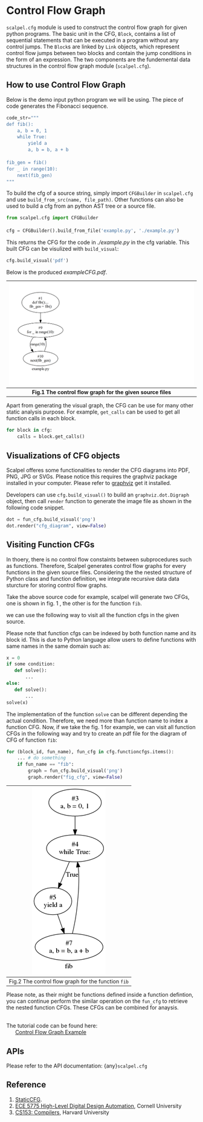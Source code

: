 # Control Flow Graph

`scalpel.cfg` module is used to construct the control flow graph for given python programs. The basic unit in the CFG, `Block`, contains a list of sequential statements that can be executed in a program without any control jumps. The `Block`s are linked by `Link` objects, which represent control flow jumps between two blocks and contain the jump conditions in the form of an expression. The two components are the fundemental data structures in the control flow graph module (`scalpel.cfg`).



## How to use Control Flow Graph
Below is the demo input python program we will be using. The piece of code generates the Fibonacci sequence.
```python
code_str="""
def fib():
    a, b = 0, 1
    while True:
        yield a
        a, b = b, a + b

fib_gen = fib()
for _ in range(10):
    next(fib_gen)
"""
```
To build the cfg of a source string, simply import `CFGBuilder` in `scalpel.cfg` and use `build_from_src(name, file_path)`. Other functions can also be used to build a cfg from an python AST tree or a source file.

```python
from scalpel.cfg import CFGBuilder

cfg = CFGBuilder().build_from_file('example.py', './example.py')

```
This returns the CFG for the code in *./example.py* in the cfg variable. This built CFG can be visulized with `build_visual`:
```python
cfg.build_visual('pdf')
```
Below is the produced *exampleCFG.pdf*.

| ![Fibonacci CFG](../../_static/resources/cfg_example.png) |
|:--:|
| <b>Fig.1 The control flow graph for the given source files </b>|


Apart from generating the visual graph, the CFG can be use for many other static analysis purpose.
For example, `get_calls` can be used to get all function calls in each block.
```python
for block in cfg:
    calls = block.get_calls()
```

## Visualizations of CFG objects

Scalpel offeres some functionalities to render the CFG diagrams into PDF, PNG, JPG or SVGs. Please notice this requires the graphviz package installed in your computer. Please refer to [graphviz](https://graphviz.readthedocs.io/en/stable/manual.html) get it installed. 

Developers can use ```cfg.build_visual()``` to build an ```graphviz.dot.Digraph``` object, then call ```render``` function to generate the image file as shown in the following code snippet.

```python
dot = fun_cfg.build_visual('png')
dot.render("cfg_diagram", view=False)
```

## Visiting Function CFGs

In thoery, there is no control flow constaints between subprocedures such as functions. Therefore, Scalpel generates control flow graphs for every functions in the given source files. Considering the the nested structure of Python class and function definition, we integrate recursive data data sturcture for storing control flow graphs.

Take the above source code for example, scalpel will generate two CFGs, one is shown in fig. 1 , the other is for the function ```fib```. 

we can use the following way to visit all the function cfgs in the given source. 

Please note that function cfgs can be indexed by both function name and its block id. This is due to Python language allow users to define functions with same names in the same domain such as:

```python
x = 0
if some condition:
   def solve():
       ...
else:
   def solve():
       ...
solve(x)
```

The implementation of the function ```solve``` can be different depending the actual condition. Therefore, we need more than function name to index a function CFG. Now, if we take the fig. 1 for example, we can visit all function CFGs in the following way and try to create an pdf file for the diagram of CFG of function ```fib```: 


```python
for (block_id, fun_name), fun_cfg in cfg.functioncfgs.items():
    ... # do something
    if fun_name == "fib":
        graph = fun_cfg.build_visual('png')
        graph.render("fig_cfg", view=False) 
```

| ![Fib CFG](../../_static/resources/function_fib_cfg.png) |
|:--:|
| Fig.2 The control flow graph for the function ```fib``` |

Please note, as their might be functions defined inside a function defintion, you can continue perform the similar operation on the ```fun_cfg``` to retrieve the nested function CFGs. These CFGs can be combined for anaysis. 


\
The tutorial code can be found here:\
&nbsp;&nbsp;&nbsp;&nbsp;&nbsp;&nbsp;[Control Flow Graph Example](../examples/cfg_tutorial.py)





## APIs
Please refer to the API documentation: {any}`scalpel.cfg`

## Reference
1. [StaticCFG](https://github.com/coetaur0/staticfg).
2. [ECE 5775 High-Level Digital Design Automation](https://www.csl.cornell.edu/courses/ece5775/pdf/lecture06.pdf), Cornell University
3. [CS153: Compilers](https://groups.seas.harvard.edu/courses/cs153/2018fa/lectures/Lec17-CFG-dataflow.pdf), Harvard University
